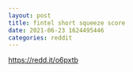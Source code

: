 ```yaml
--- 
layout: post 
title: fintel short squeeze score 
date: 2021-06-23 1624495446 
categories: reddit 
--- 
```

https://redd.it/o6pxtb